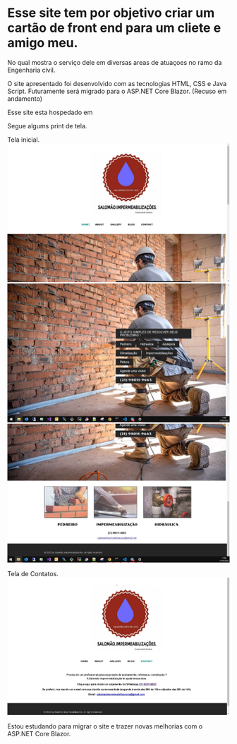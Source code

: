 # Esse site tem por objetivo criar um cartão de front end para um cliete e amigo meu. 

No qual mostra o serviço dele em diversas areas de atuaçoes no ramo da Engenharia civil.

O site apresentado foi desenvolvido com as tecnologias HTML, CSS e Java Script. Futuramente será migrado para o ASP.NET Core Blazor. (Recuso em andamento)


Esse site esta hospedado em 

Segue algums print de tela. 

Tela inicial.
![alt text](https://github.com/GeovaneJorge/Salomao/blob/main/images/Img1.JPG)
![alt text](https://github.com/GeovaneJorge/Salomao/blob/main/images/Img2.JPG)
![alt text](https://github.com/GeovaneJorge/Salomao/blob/main/images/Img3.JPG)

Tela de Contatos.
![alt text](https://github.com/GeovaneJorge/Salomao/blob/main/images/Img4.JPG)

Estou estudando para migrar o site e trazer novas melhorias com o ASP.NET Core Blazor.
